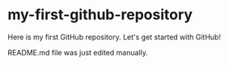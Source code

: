 # my-first-github-repository
Here is my first GitHub repository.  Let's get started with GitHub!

README.md file was just edited manually.
